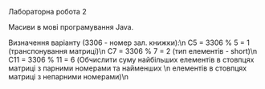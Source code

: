Лабораторна робота 2

Масиви в мові програмування Java.

Визначення варіанту (3306 - номер зал. книжки):\n
C5 = 3306 % 5 = 1 (транспонування матриці)\n
C7 = 3306 % 7 = 2 (тип елементів - short)\n
C11 = 3306 % 11 = 6 (Обчислити суму найбільших елементів в стовпцях матриці з парними номерами та найменших \n
елементів в стовпцях матриці з непарними номерами)\n

